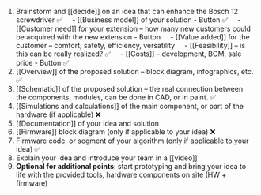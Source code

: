1. Brainstorm and [[decide]] on an idea that can enhance the Bosch 12 screwdriver ✅
    - [[Business model]] of your solution - Button ✅
    - [[Customer need]] for your extension – how many new customers could be acquired with the new extension - Button
    - [[Value added]] for the customer – comfort, safety, efficiency, versatility 
    - [[Feasibility]] – is this can be really realized? ✅
    - [[Costs]] – development, BOM, sale price - Button ✅
2. [[Overview]] of the proposed solution – block diagram, infographics, etc. ✅
3. [[Schematic]] of the proposed solution – the real connection between the components, modules, can be done in CAD, or in paint.  ✅
4. [[Simulations and calculations]] of the main component, or part of the hardware (if applicable) ❌
5. [[Documentation]] of your idea and solution
6. [[Firmware]] block diagram (only if applicable to your idea) ❌
7. Firmware code, or segment of your algorithm (only if applicable to your idea) ✅
8. Explain your idea and introduce your team in a [[video]]
9. **Optional for additional points**: start prototyping and bring your idea to life with the provided tools, hardware components on site (HW + firmware)